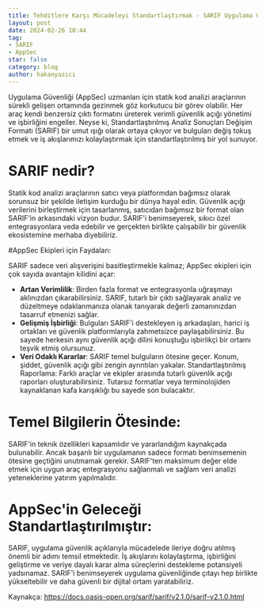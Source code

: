 ```yaml
---
title: Tehditlere Karşı Mücadeleyi Standartlaştırmak - SARIF Uygulama Güvenliğini Nasıl Güçlendiriyor?
layout: post
date: 2024-02-26 10:44
tag:
- SARIF
- AppSec
star: false
category: blog
author: hakanyazici
---
```


Uygulama Güvenliği (AppSec) uzmanları için statik kod analizi araçlarının sürekli gelişen ortamında gezinmek göz korkutucu bir görev olabilir. Her araç kendi benzersiz çıktı formatını üreterek verimli güvenlik açığı yönetimi ve işbirliğini engeller. Neyse ki, Standartlaştırılmış Analiz Sonuçları Değişim Formatı (SARIF) bir umut ışığı olarak ortaya çıkıyor ve bulguları değiş tokuş etmek ve iş akışlarımızı kolaylaştırmak için standartlaştırılmış bir yol sunuyor.

# SARIF nedir?

Statik kod analizi araçlarının satıcı veya platformdan bağımsız olarak sorunsuz bir şekilde iletişim kurduğu bir dünya hayal edin. Güvenlik açığı verilerini birleştirmek için tasarlanmış, satıcıdan bağımsız bir format olan SARIF'in arkasındaki vizyon budur. SARIF'i benimseyerek, sıkıcı özel entegrasyonlara veda edebilir ve gerçekten birlikte çalışabilir bir güvenlik ekosistemine merhaba diyebiliriz.

#AppSec Ekipleri için Faydaları:

SARIF sadece veri alışverişini basitleştirmekle kalmaz; AppSec ekipleri için çok sayıda avantajın kilidini açar:
- **Artan Verimlilik**: Birden fazla format ve entegrasyonla uğraşmayı aklınızdan çıkarabilirsiniz. SARIF, tutarlı bir çıktı sağlayarak analiz ve düzeltmeye odaklanmanıza olanak tanıyarak değerli zamanınızdan tasarruf etmenizi sağlar.
- **Gelişmiş İşbirliği**: Bulguları SARIF'i destekleyen iş arkadaşları, harici iş ortakları ve güvenlik platformlarıyla zahmetsizce paylaşabilirsiniz. Bu sayede herkesin aynı güvenlik açığı dilini konuştuğu işbirlikçi bir ortamı teşvik etmiş olursunuz.
- **Veri Odaklı Kararlar**: SARIF temel bulguların ötesine geçer. Konum, şiddet, güvenlik açığı gibi zengin ayrıntıları yakalar.
Standartlaştırılmış Raporlama: Farklı araçlar ve ekipler arasında tutarlı güvenlik açığı raporları oluşturabilirsiniz. Tutarsız formatlar veya terminolojiden kaynaklanan kafa karışıklığı bu sayede son bulacaktır.

# Temel Bilgilerin Ötesinde:

SARIF'in teknik özellikleri kapsamlıdır ve yararlandığım kaynakçada bulunabilir. Ancak başarılı bir uygulamanın sadece formatı benimsemenin ötesine geçtiğini unutmamak gerekir. SARIF'ten maksimum değer elde etmek için uygun araç entegrasyonu sağlanmalı ve sağlam veri analizi yeteneklerine yatırım yapılmalıdır.

# AppSec'in Geleceği Standartlaştırılmıştır:

SARIF, uygulama güvenlik açıklarıyla mücadelede ileriye doğru atılmış önemli bir adımı temsil etmektedir. İş akışlarını kolaylaştırma, işbirliğini geliştirme ve veriye dayalı karar alma süreçlerini destekleme potansiyeli yadsınamaz. SARIF'i benimseyerek uygulama güvenliğinde çıtayı hep birlikte yükseltebilir ve daha güvenli bir dijital ortam yaratabiliriz.

Kaynakça:
https://docs.oasis-open.org/sarif/sarif/v2.1.0/sarif-v2.1.0.html